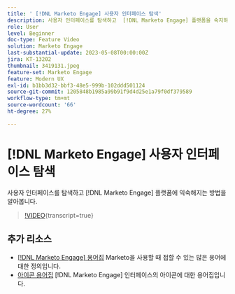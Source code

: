 ```yaml
---
title: ' [!DNL Marketo Engage] 사용자 인터페이스 탐색'
description: 사용자 인터페이스를 탐색하고  [!DNL Marketo Engage] 플랫폼을 숙지하는 방법을 알아봅니다.
role: User
level: Beginner
doc-type: Feature Video
solution: Marketo Engage
last-substantial-update: 2023-05-08T00:00:00Z
jira: KT-13202
thumbnail: 3419131.jpeg
feature-set: Marketo Engage
feature: Modern UX
exl-id: b1bb3d32-bbf3-48e5-999b-102ddd501124
source-git-commit: 1205848b1985a99b91f9d4d25e1a79f0df379589
workflow-type: tm+mt
source-wordcount: '66'
ht-degree: 27%

---
```


# [!DNL Marketo Engage] 사용자 인터페이스 탐색

사용자 인터페이스를 탐색하고 [!DNL Marketo Engage] 플랫폼에 익숙해지는 방법을 알아봅니다.

>[!VIDEO](https://video.tv.adobe.com/v/3450433/?learn=on&captions=kor){transcript=true}

## 추가 리소스

* [[!DNL Marketo Engage] 용어집](https://experienceleague.adobe.com/docs/marketo/using/getting-started-with-marketo/marketo-glossary.html?lang=ko)
Marketo을 사용할 때 접할 수 있는 많은 용어에 대한 정의입니다.
* [아이콘 용어집](https://experienceleague.adobe.com/docs/marketo/using/product-docs/marketo-engage-modern-ux/icon-glossary.html?lang=ko)
[!DNL Marketo Engage] 인터페이스의 아이콘에 대한 용어집입니다.

